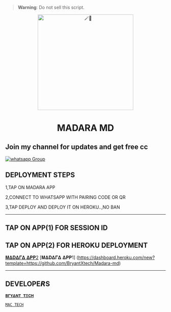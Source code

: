

> **Warning**: Do not sell this script.

<center>

<img alt=🪄🍪 height="300" src="https://telegra.ph/file/bceff9a92897cadc63168.jpg">

</center>

<h1 align="center">MADARA MD</h1>
 
## Join my channel for updates and get free cc
<a href="https://whatsapp.com/channel/0029VacpEdXIt5rqKLB9nC1L" target="_blank">
    <img alt="whatsapp Group" src="https://img.shields.io/badge/ Whatsapp Support Channel -25D366?style=for-the-badge&logo=whatsapp&logoColor=white" />
  </a>
</p> 

## DEPLOYMENT STEPS
1,TAP ON MADARA APP



2,CONNECT TO WHATSAPP WITH PAIRING CODE OR QR




3,TAP DEPLOY AND DEPLOY IT ON HEROKU..,NO BAN

 <hr>

## TAP ON APP(1) FOR SESSION ID
## TAP ON APP(2) FOR HEROKU DEPLOYMENT 
  
[𝚳𝚫𝐃𝚫𝚪𝚫 𝚫𝚸𝚸2](https://bryant-tech-bot-6caf875ac89b.herokuapp.com)
[𝚳𝚫𝐃𝚫𝚪𝚫 𝚫𝚸𝚸1]
(https://dashboard.heroku.com/new?template=https://github.com/BryantXtech/Madara-md)


 <hr>
 
## DEVELOPE𝙍S
[`𝚩𝚪𝐘𝚫𝚴𝚻 𝚻𝚵𝐂𝚮`](https://wa.me/233538230444)

 [`MAC TECH`](https://wa.me/256705036288)



